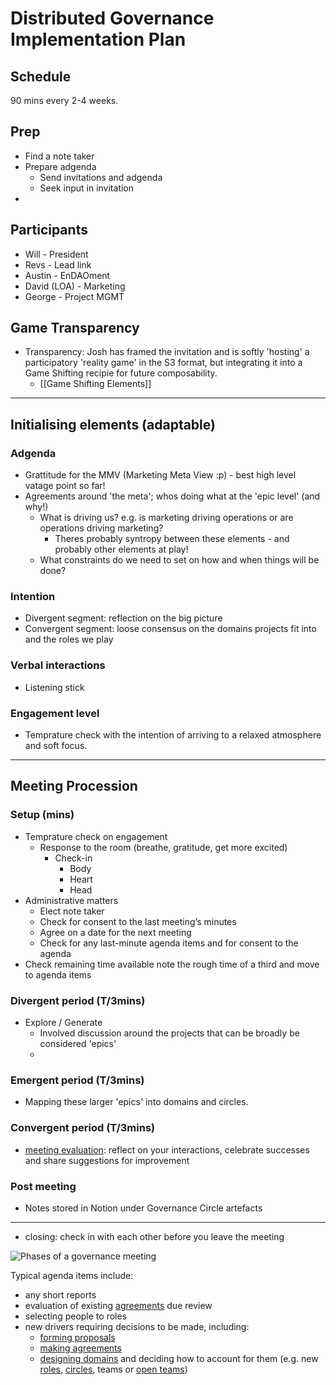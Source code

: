 # Distributed Governance Implementation Plan

## Schedule
90 mins every 2-4 weeks.

## Prep
- Find a note taker
- Prepare adgenda 
	- Send invitations and adgenda 
	- Seek input in invitation
- 

## Participants
- Will - President
- Revs - Lead link
- Austin - EnDAOment
- David (LOA) - Marketing
- George - Project MGMT

## Game Transparency
- Transparency: Josh has framed the invitation and is softly 'hosting' a participatory 'reality game' in the S3 format, but integrating it into a Game Shifting recipie for future composability. 
	- [[Game Shifting Elements]]


---
## Initialising elements (adaptable)

### Adgenda 
- Grattitude for the MMV (Marketing Meta View :p) - best high level vatage point so far!
- Agreements around 'the meta'; whos doing what at the 'epic level' (and why!)
	- What is driving us? e.g. is marketing driving operations or are operations driving marketing?
		- Theres probably syntropy between these elements - and probably other elements at play!
	- What constraints do we need to set on how and when things will be done?

### Intention
- Divergent segment: reflection on the big picture
- Convergent segment: loose consensus on the domains projects fit into and the roles we play

### Verbal interactions 
- Listening stick

### Engagement level
- Temprature check with the intention of arriving to a relaxed atmosphere and soft focus.


----
## Meeting Procession

### Setup (mins)
- Temprature check on engagement
	- Response to the room (breathe, gratitude, get more excited)
		- Check-in
			- Body
			- Heart
			- Head
- Administrative matters
	- Elect note taker
    - Check for consent to the last meeting’s minutes
    - Agree on a date for the next meeting
    - Check for any last-minute agenda items and for consent to the agenda
- Check remaining time available note the rough time of a third and move to agenda items

### Divergent period (T/3mins)
- Explore / Generate
	- Involved discussion around the projects that can be broadly be considered 'epics'
	- 

### Emergent period (T/3mins)
- Mapping these larger 'epics' into domains and circles.

### Convergent period (T/3mins)
- [meeting evaluation](https://patterns.sociocracy30.org/evaluate-meetings.html): reflect on your interactions, celebrate successes and share suggestions for improvement


### Post meeting 
- Notes stored in Notion under Governance Circle artefacts





---

-   closing: check in with each other before you leave the meeting

![Phases of a governance meeting](https://patterns.sociocracy30.org/img/meetings/governance-meeting.png)

Typical agenda items include:

-   any short reports
-   evaluation of existing [agreements](https://patterns.sociocracy30.org/governance-meeting.html# "Agreement: An agreed upon guideline, process, protocol or policy designed to guide the flow of value.") due review
-   selecting people to roles
-   new drivers requiring decisions to be made, including:
    -   [forming proposals](https://patterns.sociocracy30.org/co-create-proposals.html)
    -   [making agreements](https://patterns.sociocracy30.org/consent-decision-making.html)
    -   [designing domains](https://patterns.sociocracy30.org/clarify-and-develop-domains.html) and deciding how to account for them (e.g. new [roles](https://patterns.sociocracy30.org/role.html), [circles](https://patterns.sociocracy30.org/circle.html), teams or [open teams](https://patterns.sociocracy30.org/open-team.html))